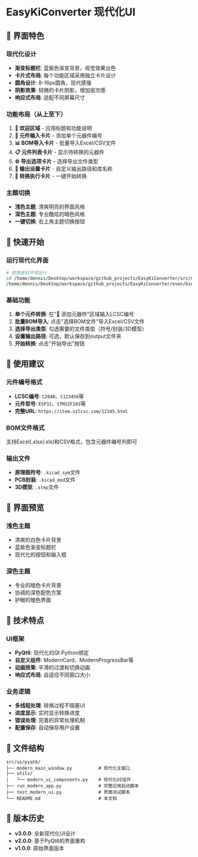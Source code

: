 # EasyKiConverter 现代化UI

## 🎨 界面特色

### 现代化设计
- **渐变标题栏**: 蓝紫色渐变背景，视觉效果出色
- **卡片式布局**: 每个功能区域采用独立卡片设计
- **圆角设计**: 8-16px圆角，现代感强
- **阴影效果**: 轻微的卡片阴影，增加层次感
- **响应式布局**: 适配不同屏幕尺寸

### 功能布局（从上至下）
1. **🚀 欢迎区域** - 应用标题和功能说明
2. **📝 元件输入卡片** - 添加单个元器件编号
3. **📊 BOM导入卡片** - 批量导入Excel/CSV文件
4. **📋 元件列表卡片** - 显示待转换的元器件
5. **⚙️ 导出选项卡片** - 选择导出文件类型
6. **📁 输出设置卡片** - 自定义输出路径和库名称
7. **🚀 转换执行卡片** - 一键开始转换

### 主题切换
- **浅色主题**: 清爽明亮的界面风格
- **深色主题**: 专业酷炫的暗色风格
- **一键切换**: 右上角主题切换按钮

## 🚀 快速开始

### 运行现代化界面
```bash
# 使用虚拟环境运行
cd /home/dennis/Desktop/workspace/github_projects/EasyKiConverter/src/ui/pyqt6
/home/dennis/Desktop/workspace/github_projects/EasyKiConverter/even/bin/python run_modern_app.py
```

### 基础功能
1. **单个元件转换**: 在"📝 添加元器件"区域输入LCSC编号
2. **批量BOM导入**: 点击"选择BOM文件"导入Excel/CSV文件
3. **选择导出类型**: 勾选需要的文件类型（符号/封装/3D模型）
4. **设置输出路径**: 可选，默认保存到output文件夹
5. **开始转换**: 点击"开始导出"按钮

## 🎯 使用建议

### 元件编号格式
- **LCSC编号**: `C2040`、`C123456`等
- **元件型号**: `ESP32`、`STM32F103`等
- **完整URL**: `https://item.szlcsc.com/12345.html`

### BOM文件格式
支持Excel(.xlsx/.xls)和CSV格式，包含元器件编号列即可

### 输出文件
- **原理图符号**: `.kicad_sym`文件
- **PCB封装**: `.kicad_mod`文件  
- **3D模型**: `.step`文件

## 🎨 界面预览

### 浅色主题
- 清爽的白色卡片背景
- 蓝紫色渐变标题栏
- 现代化的按钮和输入框

### 深色主题
- 专业的暗色卡片背景
- 协调的深色配色方案
- 护眼的暗色界面

## 🔧 技术特点

### UI框架
- **PyQt6**: 现代化的Qt Python绑定
- **自定义组件**: ModernCard、ModernProgressBar等
- **动画效果**: 平滑的过渡和切换动画
- **响应式布局**: 自适应不同窗口大小

### 业务逻辑
- **多线程处理**: 转换过程不阻塞UI
- **进度显示**: 实时显示转换进度
- **错误处理**: 完善的异常处理机制
- **配置保存**: 自动保存用户设置

## 📁 文件结构
```
src/ui/pyqt6/
├── modern_main_window.py          # 现代化主窗口
├── utils/
│   └── modern_ui_components.py    # 现代化UI组件
├── run_modern_app.py              # 完整应用启动脚本
├── test_modern_ui.py              # 界面测试脚本
└── README.md                      # 本文档
```

## 🎉 版本历史
- **v3.0.0**: 全新现代化UI设计
- **v2.0.0**: 基于PyQt6的界面重构
- **v1.0.0**: 原始界面版本
